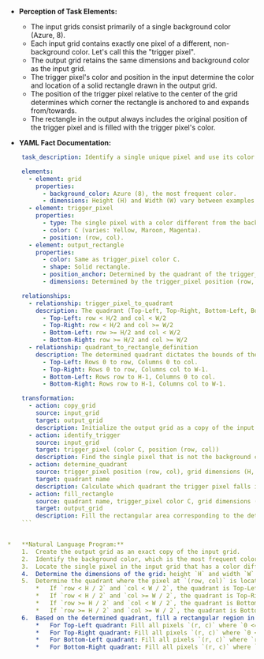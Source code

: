*   **Perception of Task Elements:**
    *   The input grids consist primarily of a single background color (Azure, 8).
    *   Each input grid contains exactly one pixel of a different, non-background color. Let's call this the "trigger pixel".
    *   The output grid retains the same dimensions and background color as the input grid.
    *   The trigger pixel's color and position in the input determine the color and location of a solid rectangle drawn in the output grid.
    *   The position of the trigger pixel relative to the center of the grid determines which corner the rectangle is anchored to and expands from/towards.
    *   The rectangle in the output always includes the original position of the trigger pixel and is filled with the trigger pixel's color.

*   **YAML Fact Documentation:**
    
```yaml
    task_description: Identify a single unique pixel and use its color and position relative to the grid center to draw a filled rectangle in the corresponding corner quadrant of the output grid.

    elements:
      - element: grid
        properties:
          - background_color: Azure (8), the most frequent color.
          - dimensions: Height (H) and Width (W) vary between examples.
      - element: trigger_pixel
        properties:
          - type: The single pixel with a color different from the background.
          - color: C (varies: Yellow, Maroon, Magenta).
          - position: (row, col).
      - element: output_rectangle
        properties:
          - color: Same as trigger_pixel color C.
          - shape: Solid rectangle.
          - position_anchor: Determined by the quadrant of the trigger_pixel.
          - dimensions: Determined by the trigger_pixel position (row, col) and grid dimensions (H, W).

    relationships:
      - relationship: trigger_pixel_to_quadrant
        description: The quadrant (Top-Left, Top-Right, Bottom-Left, Bottom-Right) is determined by comparing the trigger_pixel's (row, col) to the grid's center (H/2, W/2).
          - Top-Left: row < H/2 and col < W/2
          - Top-Right: row < H/2 and col >= W/2
          - Bottom-Left: row >= H/2 and col < W/2
          - Bottom-Right: row >= H/2 and col >= W/2
      - relationship: quadrant_to_rectangle_definition
        description: The determined quadrant dictates the bounds of the output_rectangle.
          - Top-Left: Rows 0 to row, Columns 0 to col.
          - Top-Right: Rows 0 to row, Columns col to W-1.
          - Bottom-Left: Rows row to H-1, Columns 0 to col.
          - Bottom-Right: Rows row to H-1, Columns col to W-1.

    transformation:
      - action: copy_grid
        source: input_grid
        target: output_grid
        description: Initialize the output grid as a copy of the input grid.
      - action: identify_trigger
        source: input_grid
        target: trigger_pixel (color C, position (row, col))
        description: Find the single pixel that is not the background color.
      - action: determine_quadrant
        source: trigger_pixel position (row, col), grid dimensions (H, W)
        target: quadrant name
        description: Calculate which quadrant the trigger pixel falls into.
      - action: fill_rectangle
        source: quadrant name, trigger_pixel color C, grid dimensions (H, W)
        target: output_grid
        description: Fill the rectangular area corresponding to the determined quadrant with color C.
    ```


*   **Natural Language Program:**
    1.  Create the output grid as an exact copy of the input grid.
    2.  Identify the background color, which is the most frequent color in the input grid (Azure, 8).
    3.  Locate the single pixel in the input grid that has a color different from the background color. Let this pixel's color be `C` and its position be `(row, col)`.
    4.  Determine the dimensions of the grid: height `H` and width `W`.
    5.  Determine the quadrant where the pixel at `(row, col)` is located by comparing its coordinates to the center of the grid (`H/2`, `W/2`).
        *   If `row < H / 2` and `col < W / 2`, the quadrant is Top-Left.
        *   If `row < H / 2` and `col >= W / 2`, the quadrant is Top-Right.
        *   If `row >= H / 2` and `col < W / 2`, the quadrant is Bottom-Left.
        *   If `row >= H / 2` and `col >= W / 2`, the quadrant is Bottom-Right.
    6.  Based on the determined quadrant, fill a rectangular region in the output grid with color `C`:
        *   For Top-Left quadrant: Fill all pixels `(r, c)` where `0 <= r <= row` and `0 <= c <= col`.
        *   For Top-Right quadrant: Fill all pixels `(r, c)` where `0 <= r <= row` and `col <= c < W`.
        *   For Bottom-Left quadrant: Fill all pixels `(r, c)` where `row <= r < H` and `0 <= c <= col`.
        *   For Bottom-Right quadrant: Fill all pixels `(r, c)` where `row <= r < H` and `col <= c < W`.